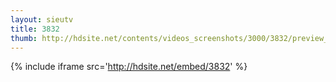 ```yaml
---
layout: sieutv
title: 3832
thumb: http://hdsite.net/contents/videos_screenshots/3000/3832/preview_360p.mp4.jpg
---
```

{% include iframe src='http://hdsite.net/embed/3832' %}
 
